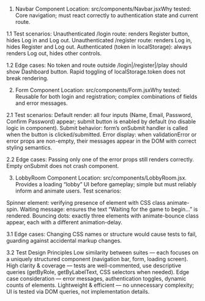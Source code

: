 1. Navbar Component
Location: src/components/Navbar.jsxWhy tested: Core navigation; must react correctly to authentication state and current route.

1.1 Test scenarios:
Unauthenticated /login route: renders Register button, hides Log in and Log out.
Unauthenticated /register route: renders Log in, hides Register and Log out.
Authenticated (token in localStorage): always renders Log out, hides other controls.

1.2 Edge cases:
No token and route outside /login|/register|/play should show Dashboard button.
Rapid toggling of localStorage.token does not break rendering.

2. Form Component
Location: src/components/Form.jsxWhy tested: Reusable for both login and registration; complex combinations of fields and error messages.

2.1 Test scenarios:
Default render: all four inputs (Name, Email, Password, Confirm Password) appear; submit button is enabled by default (no disable logic in component).
Submit behavior: form’s onSubmit handler is called when the button is clicked/submitted.
Error display: when validationError or error props are non-empty, their messages appear in the DOM with correct styling semantics.

2.2 Edge cases:
Passing only one of the error props still renders correctly.
Empty onSubmit does not crash component.

3. LobbyRoom Component
Location: src/components/LobbyRoom.jsx.  Provides a loading “lobby” UI before gameplay; simple but must reliably inform and animate users.
Test scenarios:

Spinner element: verifying presence of element with CSS class animate-spin.
Waiting message: ensures the text “Waiting for the game to begin…” is rendered.
Bouncing dots: exactly three elements with animate-bounce class appear, each with a different animation-delay.

3.1 Edge cases:
Changing CSS names or structure would cause tests to fail, guarding against accidental markup changes.

3.2 Test Design Principles
Low similarity between suites — each focuses on a uniquely structured component (navigation bar, form, loading screen).
High clarity & coverage — tests are well-commented, use descriptive queries (getByRole, getByLabelText, CSS selectors when needed).
Edge case consideration — error messages, authentication toggles, dynamic counts of elements.
Lightweight & efficient — no unnecessary complexity; UI is tested via DOM queries, not implementation details.